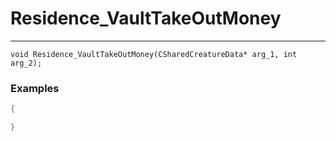 # Residence_VaultTakeOutMoney
---
```
void Residence_VaultTakeOutMoney(CSharedCreatureData* arg_1, int arg_2);
```

### Examples
```cpp - C++
{

}
```
